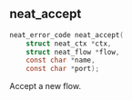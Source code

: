 ## neat_accept
```c
neat_error_code neat_accept(
    struct neat_ctx *ctx,
    struct neat_flow *flow,
    const char *name,
    const char *port);
```
Accept a new flow.
